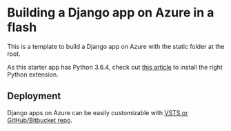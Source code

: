 
# Building a Django app on Azure in a flash

This is a template to build a Django app on Azure with the static folder at the root. 

As this starter app has Python 3.6.4,  check out [this article](https://docs.microsoft.com/en-us/visualstudio/python/managing-python-on-azure-app-service) to install the right Python extension. 



## Deployment

Django apps on Azure can be easily customizable with [VSTS or GitHub/Bitbucket repo](https://docs.microsoft.com/en-us/vsts/build-release/apps/cd/azure/aspnet-core-to-azure-webapp?tabs=github).

